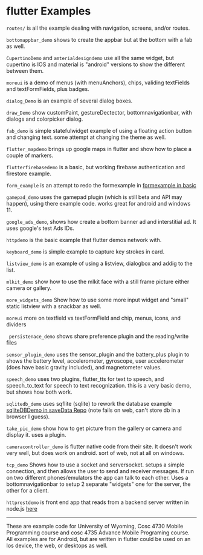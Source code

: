 flutter Examples
===========
`routes/` is all the example dealing with navigation, screens, and/or routes.

`bottomappbar_demo` shows to create the appbar but at the bottom with a fab as well.

`CupertinoDemo` and `amterialdesigndemo` use all the same widget, but cupertino is IOS and material is "android" versions to show the different between them.

`moreui` is a demo of menus (with menuAnchors), chips, validing textFields and textFormFields, plus badges.

`dialog_Demo` is an example of several dialog boxes.

`draw_Demo` show customPaint, gestureDectector, bottomnavigationbar, with dialogs and colorpicker dialog.

`fab_demo` is simple statefulwidget example of using a floating action button and changing text.  some attempt at changing the theme as well.

`flutter_mapdemo` brings up google maps in flutter and show how to place a couple of markers.

`flutterfirebasedemo` is a basic, but working firebase authentication and firestore example.

`form_example` is an attempt to redo the formexample in [formexample in basic](https://github.com/JimSeker/ui/tree/master/Basic)

`gamepad_demo` uses the gamepad plugin (which is still beta and API may happen), using there example code. works great for android and windows 11.

`google_ads_demo`, shows how create a bottom banner ad and interstitial ad.  It uses google's test Ads IDs.

`httpdemo` is the basic example that flutter demos network with. 

`keyboard_demo` is simple example to capture key strokes in card.

`listview_demo` is an example of using a listview, dialogbox and addig to the list.

`mlkit_demo` show how to use the mlkit face with a still frame picture either camera or gallery. 

`more_widgets_demo` Show how to use some more input widget and "small" static listview with a snackbar as well.

`moreui` more on textfield vs textFormField and chip, menus, icons, and dividers

` persistenace_demo` shows share preference plugin and the reading/write files

`sensor_plugin_demo` uses the sensor_plugin and the battery_plus plugin to shows the battery level, accelerometer, gyroscope, user accelerometer (does have basic gravity included), and magnetometer values. 

`speech_demo` uses two plugins, flutter_tts for text to speech, and speech_to_text for speech to text recognization.   this is a very basic demo, but shows how both work.

`sqlitedb_demo` uses sqflite (sqlite) to rework the database example [sqliteDBDemo in saveData Repo](https://github.com/JimSeker/saveData)  (note fails on web, can't store db in a browser I guess).

`take_pic_demo` show how to get picture from the gallery or camera and display it.  uses a plugin. 

`cameracontroller_demo` is flutter native code from their site.  It doesn't work very well, but does work on android.  sort of web, not at all on windows.

`tcp_demo` Shows how to use a socket and serversocket.  setups a simple connection, and then allows the user to send and receiver messages.  If run on two different phones/emulators the app can talk to each other.  Uses a bottomnavigationbar to setup 2 separate "widgets" one for the server, the other for a client.

`httprestdemo` is front end app that reads from a backend server written in node.js [here](https://github.com/JimSeker/nodejs/tree/main/lecture8)

---

These are example code for University of Wyoming, Cosc 4730 Mobile Programming course and cosc 4735 Advance Mobile Programing course. 
All examples are for Android, but are written in flutter could be used on an Ios device, the web, or desktops as well.
